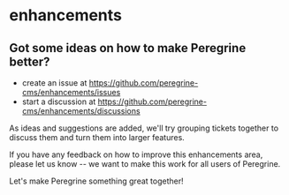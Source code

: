 # enhancements

## Got some ideas on how to make Peregrine better? 

- create an issue at https://github.com/peregrine-cms/enhancements/issues
- start a discussion at https://github.com/peregrine-cms/enhancements/discussions

As ideas and suggestions are added, we'll try grouping tickets together to discuss them and turn them into larger features. 

If you have any feedback on how to improve this enhancements area, please let us know -- we want to make this work for all users of Peregrine.

Let's make Peregrine something great together!
